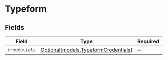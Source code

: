 # Typeform


## Fields

| Field                                                                    | Type                                                                     | Required                                                                 | Description                                                              |
| ------------------------------------------------------------------------ | ------------------------------------------------------------------------ | ------------------------------------------------------------------------ | ------------------------------------------------------------------------ |
| `credentials`                                                            | [Optional[models.TypeformCredentials]](../models/typeformcredentials.md) | :heavy_minus_sign:                                                       | N/A                                                                      |